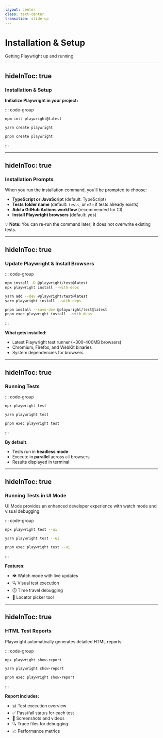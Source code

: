 ```yaml
---
layout: center
class: text-center
transition: slide-up
---
```


# Installation & Setup

Getting Playwright up and running

---
hideInToc: true
---

### Installation & Setup

**Initialize Playwright in your project:**

::: code-group
```bash [npm]
npm init playwright@latest
```
```bash [yarn]
yarn create playwright
```
```bash [pnpm]
pnpm create playwright
```
:::

---
hideInToc: true
---

### Installation Prompts

When you run the installation command, you'll be prompted to choose:

<v-clicks>

- **TypeScript or JavaScript** (default: TypeScript)
- **Tests folder name** (default: `tests`, or `e2e` if tests already exists)
- **Add a GitHub Actions workflow** (recommended for CI)
- **Install Playwright browsers** (default: yes)

</v-clicks>

<div v-click class="mt-6 p-4 bg-blue-50 rounded text-sm">

💡 **Note:** You can re-run the command later; it does not overwrite existing tests.

</div>

---
hideInToc: true
---

### Update Playwright & Install Browsers

::: code-group
```bash [npm]
npm install -D @playwright/test@latest
npx playwright install --with-deps
```
```bash [yarn]
yarn add --dev @playwright/test@latest
yarn playwright install --with-deps
```
```bash [pnpm]
pnpm install --save-dev @playwright/test@latest
pnpm exec playwright install --with-deps
```
:::

<v-click>

**What gets installed:**
- Latest Playwright test runner (~300-400MB browsers)
- Chromium, Firefox, and WebKit binaries
- System dependencies for browsers

</v-click>

---
hideInToc: true
---

### Running Tests

::: code-group
```bash [npm]
npx playwright test
```
```bash [yarn]
yarn playwright test
```
```bash [pnpm]
pnpm exec playwright test
```
:::

<v-click>

**By default:**
- Tests run in **headless mode**
- Execute in **parallel** across all browsers
- Results displayed in terminal

</v-click>

---
hideInToc: true
---

### Running Tests in UI Mode

UI Mode provides an enhanced developer experience with watch mode and visual debugging:

::: code-group
```bash [npm]
npx playwright test --ui
```
```bash [yarn]
yarn playwright test --ui
```
```bash [pnpm]
pnpm exec playwright test --ui
```
:::

<v-click>

**Features:**
- 👁️ Watch mode with live updates
- 🔍 Visual test execution
- ⏱️ Time travel debugging
- 🎯 Locator picker tool

</v-click>

---
hideInToc: true
---

### HTML Test Reports

Playwright automatically generates detailed HTML reports:

::: code-group
```bash [npm]
npx playwright show-report
```
```bash [yarn]
yarn playwright show-report
```
```bash [pnpm]
pnpm exec playwright show-report
```
:::

<v-click>

**Report includes:**
- 📊 Test execution overview
- ✅ Pass/fail status for each test
- 📸 Screenshots and videos
- 🔍 Trace files for debugging
- 📈 Performance metrics

</v-click>
